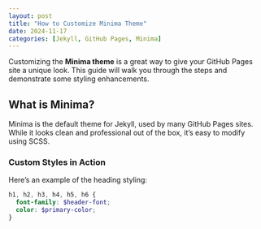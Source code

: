 ```yaml
---
layout: post
title: "How to Customize Minima Theme"
date: 2024-11-17
categories: [Jekyll, GitHub Pages, Minima]
---
```


Customizing the **Minima theme** is a great way to give your GitHub Pages site a unique look. This guide will walk you through the steps and demonstrate some styling enhancements.

## What is Minima?

Minima is the default theme for Jekyll, used by many GitHub Pages sites. While it looks clean and professional out of the box, it’s easy to modify using SCSS.

### Custom Styles in Action

Here’s an example of the heading styling:

```scss
h1, h2, h3, h4, h5, h6 {
  font-family: $header-font;
  color: $primary-color;
}
```
